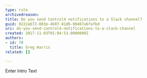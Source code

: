 ```yaml
---
type: rule
archivedreason: 
title: Do you send Control4 notifications to a Slack channel?
guid: 0222a672-083e-4b07-81d6-90467a6fafbd
uri: do-you-send-control4-notifications-to-a-slack-channel
created: 2017-11-03T01:04:53.0000000Z
authors:
- id: 70
  title: Greg Harris
related: []

---
```



​​Enter Intro Text<br>
<br><excerpt class='endintro'></excerpt><br>



